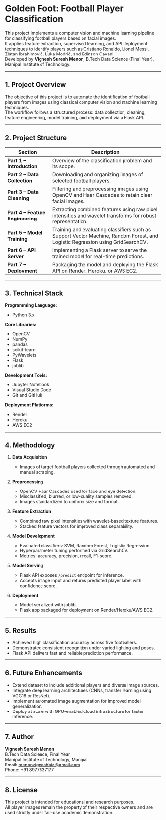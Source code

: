 # Golden Foot: Football Player Classification

This project implements a computer vision and machine learning pipeline for classifying football players based on facial images.  
It applies feature extraction, supervised learning, and API deployment techniques to identify players such as Cristiano Ronaldo, Lionel Messi, Zlatan Ibrahimović, Luka Modrić, and Edinson Cavani.  
Developed by **Vignesh Suresh Menon**, B.Tech Data Science (Final Year), Manipal Institute of Technology.

---

## 1. Project Overview

The objective of this project is to automate the identification of football players from images using classical computer vision and machine learning techniques.  
The workflow follows a structured process: data collection, cleaning, feature engineering, model training, and deployment via a Flask API.

---

## 2. Project Structure

| Section | Description |
|----------|--------------|
| **Part 1 – Introduction** | Overview of the classification problem and its scope. |
| **Part 2 – Data Collection** | Downloading and organizing images of selected football players. |
| **Part 3 – Data Cleaning** | Filtering and preprocessing images using OpenCV and Haar Cascades to retain clear facial images. |
| **Part 4 – Feature Engineering** | Extracting combined features using raw pixel intensities and wavelet transforms for robust representation. |
| **Part 5 – Model Training** | Training and evaluating classifiers such as Support Vector Machine, Random Forest, and Logistic Regression using GridSearchCV. |
| **Part 6 – API Server** | Implementing a Flask server to serve the trained model for real-time predictions. |
| **Part 7 – Deployment** | Packaging the model and deploying the Flask API on Render, Heroku, or AWS EC2. |

---

## 3. Technical Stack

**Programming Language:**  
- Python 3.x  

**Core Libraries:**  
- OpenCV  
- NumPy  
- pandas  
- scikit-learn  
- PyWavelets  
- Flask  
- joblib  

**Development Tools:**  
- Jupyter Notebook  
- Visual Studio Code  
- Git and GitHub  

**Deployment Platforms:**  
- Render  
- Heroku  
- AWS EC2  

---

## 4. Methodology

1. **Data Acquisition**  
   - Images of target football players collected through automated and manual scraping.  

2. **Preprocessing**  
   - OpenCV Haar Cascades used for face and eye detection.  
   - Misclassified, blurred, or low-quality samples removed.  
   - Images standardized to uniform size and format.  

3. **Feature Extraction**  
   - Combined raw pixel intensities with wavelet-based texture features.  
   - Stacked feature vectors for improved class separability.  

4. **Model Development**  
   - Evaluated classifiers: SVM, Random Forest, Logistic Regression.  
   - Hyperparameter tuning performed via GridSearchCV.  
   - Metrics: accuracy, precision, recall, F1-score.  

5. **Model Serving**  
   - Flask API exposes `/predict` endpoint for inference.  
   - Accepts image input and returns predicted player label with confidence score.  

6. **Deployment**  
   - Model serialized with joblib.  
   - Flask app packaged for deployment on Render/Heroku/AWS EC2.  

---

## 5. Results

- Achieved high classification accuracy across five footballers.  
- Demonstrated consistent recognition under varied lighting and poses.  
- Flask API delivers fast and reliable prediction performance.  

---

## 6. Future Enhancements

- Extend dataset to include additional players and diverse image sources.  
- Integrate deep learning architectures (CNNs, transfer learning using VGG16 or ResNet).  
- Implement automated image augmentation for improved model generalization.  
- Deploy at scale with GPU-enabled cloud infrastructure for faster inference.  

---

## 7. Author

**Vignesh Suresh Menon**  
B.Tech Data Science, Final Year  
Manipal Institute of Technology, Manipal  
Email: [menonvigneshbiz@gmail.com](mailto:menonvigneshbiz@gmail.com)  
Phone: +91 8977637177  

---

## 8. License

This project is intended for educational and research purposes.  
All player images remain the property of their respective owners and are used strictly under fair-use academic demonstration.
